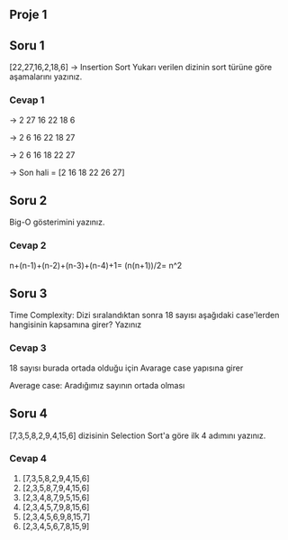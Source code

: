  ## Proje 1
 <h2> Soru 1 </h2>
[22,27,16,2,18,6] -> Insertion Sort
Yukarı verilen dizinin sort türüne göre aşamalarını yazınız.
<h3>Cevap 1</h3>
-> 2 27 16 22 18 6

-> 2 6 16 22 18 27 

-> 2 6 16 18 22 27

-> Son hali = [2 16 18 22 26 27]

<h2>Soru 2</h2>
 Big-O gösterimini yazınız.
<h3>Cevap 2</h3>
n+(n-1)+(n-2)+(n-3)+(n-4)+1= (n(n+1))/2= n^2

<h2>Soru 3 </h2>
Time Complexity: Dizi sıralandıktan sonra 18 sayısı aşağıdaki case'lerden hangisinin kapsamına girer? Yazınız

<h3>Cevap 3</h3>
18 sayısı burada ortada olduğu için Avarage case yapısına girer

Average case: Aradığımız sayının ortada olması

<h2>Soru 4 </h2>
[7,3,5,8,2,9,4,15,6] dizisinin Selection Sort'a göre ilk 4 adımını yazınız.

<h3>Cevap 4</h3>
<ol> <li> [7,3,5,8,2,9,4,15,6]
<li>[2,3,5,8,7,9,4,15,6]
<li>[2,3,4,8,7,9,5,15,6]
<li>[2,3,4,5,7,9,8,15,6]
<li>[2,3,4,5,6,9,8,15,7]
<li>[2,3,4,5,6,7,8,15,9]
